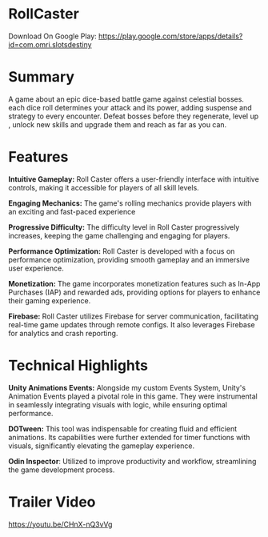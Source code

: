 # RollCaster

Download On Google Play: 
https://play.google.com/store/apps/details?id=com.omri.slotsdestiny

# Summary
A game about an epic dice-based battle game against celestial bosses.
each dice roll determines your attack and its power, adding suspense and strategy to every encounter.
Defeat bosses before they regenerate, level up , unlock new skills and upgrade them and reach as far as you can.

# Features
**Intuitive Gameplay:** Roll Caster offers a user-friendly interface with intuitive controls, making it accessible for players of all skill levels.

**Engaging Mechanics:** The game's rolling mechanics provide players with an exciting and fast-paced experience

**Progressive Difficulty:** The difficulty level in Roll Caster progressively increases, keeping the game challenging and engaging for players.

**Performance Optimization:** Roll Caster is developed with a focus on performance optimization, providing smooth gameplay and an immersive user experience.

**Monetization:** The game incorporates monetization features such as In-App Purchases (IAP) and rewarded ads, providing options for players to enhance their gaming experience.

**Firebase:** Roll Caster utilizes Firebase for server communication, facilitating real-time game updates through remote configs. It also leverages Firebase for analytics and crash reporting.

# Technical Highlights
**Unity Animations Events:** Alongside my custom Events System, Unity's Animation Events played a pivotal role in this game. They were instrumental in seamlessly integrating visuals with logic, while ensuring optimal performance.

**DOTween:** This tool was indispensable for creating fluid and efficient animations. Its capabilities were further extended for timer functions with visuals, significantly elevating the gameplay experience.

**Odin Inspector**: Utilized to improve productivity and workflow, streamlining the game development process.

# Trailer Video
https://youtu.be/CHnX-nQ3vVg
